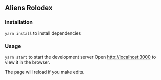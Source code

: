 ## Aliens Rolodex 

### Installation
`yarn install` to install dependencies

### Usage
`yarn start` to start the development server
Open [http://localhost:3000](http://localhost:3000) to view it in the browser.

The page will reload if you make edits.<br />
